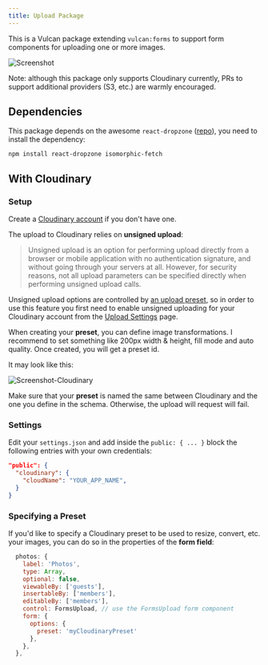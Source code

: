 ```yaml
---
title: Upload Package
---
```


This is a Vulcan package extending `vulcan:forms` to support form components for uploading one or more images. 

![Screenshot](https://res.cloudinary.com/xavcz/image/upload/v1471534203/Capture_d_e%CC%81cran_2016-08-17_14.22.14_ehwv0d.png)

Note: although this package only supports Cloudinary currently, PRs to support additional providers (S3, etc.) are warmly encouraged. 

## Dependencies

This package depends on the awesome `react-dropzone` ([repo](https://github.com/okonet/react-dropzone)), you need to install the dependency:
```
npm install react-dropzone isomorphic-fetch
```

## With Cloudinary 

### Setup

Create a [Cloudinary account](https://cloudinary.com) if you don't have one.

The upload to Cloudinary relies on **unsigned upload**:

> Unsigned upload is an option for performing upload directly from a browser or mobile application with no authentication signature, and without going through your servers at all. However, for security reasons, not all upload parameters can be specified directly when performing unsigned upload calls.

Unsigned upload options are controlled by [an upload preset](http://cloudinary.com/documentation/upload_images#upload_presets), so in order to use this feature you first need to enable unsigned uploading for your Cloudinary account from the [Upload Settings](https://cloudinary.com/console/settings/upload) page.

When creating your **preset**, you can define image transformations. I recommend to set something like 200px width & height, fill mode and auto quality. Once created, you will get a preset id.

It may look like this:

![Screenshot-Cloudinary](https://res.cloudinary.com/xavcz/image/upload/v1471534183/Capture_d_e%CC%81cran_2016-08-18_17.07.52_tr9uoh.png)

Make sure that your **preset** is named the same between Cloudinary and the one you define in the schema. Otherwise, the upload will request will fail. 

### Settings

Edit your `settings.json` and add inside the `public: { ... }` block the following entries with your own credentials:

```json
"public": {
  "cloudinary": {
    "cloudName": "YOUR_APP_NAME",
  }
}
```

### Specifying a Preset

If you'd like to specify a Cloudinary preset to be used to resize, convert, etc. your images, you can do so in the properties of the **form field**:

```js
  photos: {
    label: 'Photos',
    type: Array,
    optional: false,
    viewableBy: ['guests'],
    insertableBy: ['members'],
    editableBy: ['members'],
    control: FormsUpload, // use the FormsUpload form component
    form: {
      options: {
        preset: 'myCloudinaryPreset'
      },
    },
  },
```
